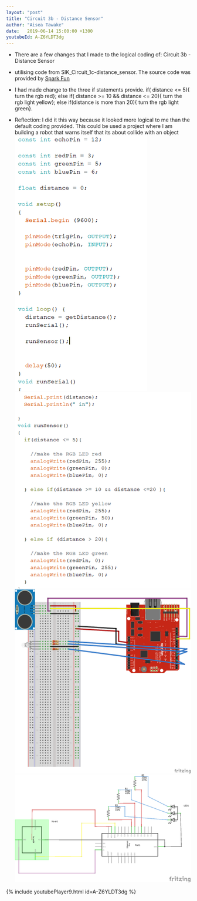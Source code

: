 ```yaml
---
layout: "post"
title: "Circuit 3b - Distance Sensor"
author: "Aisea Tawake"
date:   2019-06-14 15:00:00 +1300
youtubeId: A-Z6YLDT3dg
---
```

* There are a few changes that I made to the logical coding of: Circuit 3b - Distance Sensor

* utilising code from SIK_Circuit_1c-distance_sensor. The source code was provided by
 [Spark Fun](https://learn.sparkfun.com/tutorials/sparkfun-inventors-kit-experiment-guide---v40/circuit-3b-distance-sensor)

* I had made change to the three if statements provide. if( distance <= 5){ turn the rgb red}; else if( distance >= 10 && distance <= 20){ turn the
  rgb light yellow}; else if(distance is more than 20){ turn the rgb light green}.
   
* Reflection: I did it this way because it looked more logical to me than the default coding provided. This could be used a project where I
am building a robot that warns itself that its about collide with an object
![alt text](https://raw.githubusercontent.com/tawaab1/portfolio-images/master/Embedded%20Systems%20Portfolio/images/d9.png "image")
![alt text](https://raw.githubusercontent.com/tawaab1/portfolio-images/master/Embedded%20Systems%20Portfolio/images/d91.png "image")
![alt text](https://raw.githubusercontent.com/tawaab1/portfolio-images/master/Embedded%20Systems%20Portfolio/images/c9.png "image")
![alt text](https://raw.githubusercontent.com/tawaab1/portfolio-images/master/Embedded%20Systems%20Portfolio/images/c9a.png "image")

{% include youtubePlayer9.html id=A-Z6YLDT3dg %}
